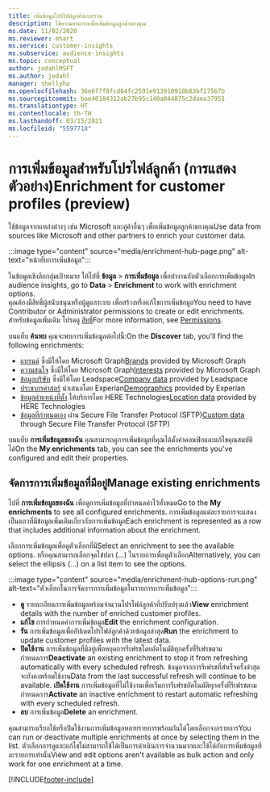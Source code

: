 ```yaml
---
title: เพิ่มข้อมูลโปรไฟล์ลูกค้าแบบรวม
description: ใช้ความสามารถเพื่อเพิ่มข้อมูลลูกค้าของคุณ
ms.date: 11/02/2020
ms.reviewer: mhart
ms.service: customer-insights
ms.subservice: audience-insights
ms.topic: conceptual
author: jodahlMSFT
ms.author: jodahl
manager: shellyha
ms.openlocfilehash: 36e6f7f8fcd64fc2591e913910918b83bf27567b
ms.sourcegitcommit: bae40184312ab27b95c140a044875c2daea37951
ms.translationtype: HT
ms.contentlocale: th-TH
ms.lasthandoff: 03/15/2021
ms.locfileid: "5597718"
---
```

# <a name="enrichment-for-customer-profiles-preview"></a><span data-ttu-id="ae999-103">การเพิ่มข้อมูลสำหรับโปรไฟล์ลูกค้า (การแสดงตัวอย่าง)</span><span class="sxs-lookup"><span data-stu-id="ae999-103">Enrichment for customer profiles (preview)</span></span>

<span data-ttu-id="ae999-104">ใช้ข้อมูลจากแหล่งต่างๆ เช่น Microsoft และคู่ค้าอื่นๆ เพื่อเพิ่มข้อมูลลูกค้าของคุณ</span><span class="sxs-lookup"><span data-stu-id="ae999-104">Use data from sources like Microsoft and other partners to enrich your customer data.</span></span>

:::image type="content" source="media/enrichment-hub-page.png" alt-text="หน้าฮับการเพิ่มข้อมูล":::

<span data-ttu-id="ae999-106">ในข้อมูลเชิงลึกกลุ่มเป้าหมาย ให้ไปที่ **ข้อมูล** > **การเพิ่มข้อมูล** เพื่อทำงานกับตัวเลือกการเพิ่มข้อมูล</span><span class="sxs-lookup"><span data-stu-id="ae999-106">In audience insights, go to **Data** > **Enrichment** to work with enrichment options.</span></span>    
<span data-ttu-id="ae999-107">คุณต้องมีสิทธิ์ผู้สนับสนุนหรือผู้ดูแลระบบ เพื่อสร้างหรือแก้ไขการเพิ่มข้อมูล</span><span class="sxs-lookup"><span data-stu-id="ae999-107">You need to have Contributor or Administrator permissions to create or edit enrichments.</span></span> <span data-ttu-id="ae999-108">สำหรับข้อมูลเพิ่มเติม โปรดดู [สิทธิ์](permissions.md)</span><span class="sxs-lookup"><span data-stu-id="ae999-108">For more information, see [Permissions](permissions.md).</span></span>

<span data-ttu-id="ae999-109">บนแท็บ **ค้นพบ** คุณจะพบการเพิ่มข้อมูลต่อไปนี้:</span><span class="sxs-lookup"><span data-stu-id="ae999-109">On the **Discover** tab, you'll find the following enrichments:</span></span>

- <span data-ttu-id="ae999-110">[แบรนด์](enrichment-microsoft-graph.md) ซึ่งมีให้โดย Microsoft Graph</span><span class="sxs-lookup"><span data-stu-id="ae999-110">[Brands](enrichment-microsoft-graph.md) provided by Microsoft Graph</span></span>
- <span data-ttu-id="ae999-111">[ความสนใจ](enrichment-microsoft-graph.md) ซึ่งมีให้โดย Microsoft Graph</span><span class="sxs-lookup"><span data-stu-id="ae999-111">[Interests](enrichment-microsoft-graph.md) provided by Microsoft Graph</span></span>
- <span data-ttu-id="ae999-112">[ข้อมูลบริษัท](enrichment-leadspace.md) ซึ่งมีให้โดย Leadspace</span><span class="sxs-lookup"><span data-stu-id="ae999-112">[Company data](enrichment-leadspace.md) provided by Leadspace</span></span>
- <span data-ttu-id="ae999-113">[ประชากรศาสตร์](enrichment-experian.md) นำเสนอโดย Experian</span><span class="sxs-lookup"><span data-stu-id="ae999-113">[Demographics](enrichment-experian.md) provided by Experian</span></span>
- <span data-ttu-id="ae999-114">[ข้อมูลตำแหน่งที่ตั้ง](enrichment-here.md) ให้บริการโดย HERE Technologies</span><span class="sxs-lookup"><span data-stu-id="ae999-114">[Location data](enrichment-here.md) provided by HERE Technologies</span></span>
- <span data-ttu-id="ae999-115">[ข้อมูลที่กำหนดเอง](enrichment-SFTP-custom-import.md) ผ่าน Secure File Transfer Protocol (SFTP)</span><span class="sxs-lookup"><span data-stu-id="ae999-115">[Custom data](enrichment-SFTP-custom-import.md) through Secure File Transfer Protocol (SFTP)</span></span>

<span data-ttu-id="ae999-116">บนแท็บ **การเพิ่มข้อมูลของฉัน** คุณสามารถดูการเพิ่มข้อมูลที่คุณได้ตั้งค่าคอนฟิกและแก้ไขคุณสมบัติได้</span><span class="sxs-lookup"><span data-stu-id="ae999-116">On the **My enrichments** tab, you can see the enrichments you've configured and edit their properties.</span></span>

## <a name="manage-existing-enrichments"></a><span data-ttu-id="ae999-117">จัดการการเพิ่มข้อมูลที่มีอยู่</span><span class="sxs-lookup"><span data-stu-id="ae999-117">Manage existing enrichments</span></span>

<span data-ttu-id="ae999-118">ไปที่ **การเพิ่มข้อมูลของฉัน** เพื่อดูการเพิ่มข้อมูลที่กำหนดค่าไว้ทั้งหมด</span><span class="sxs-lookup"><span data-stu-id="ae999-118">Go to the **My enrichments** to see all configured enrichments.</span></span> <span data-ttu-id="ae999-119">การเพิ่มข้อมูลแต่ละรายการจะแสดงเป็นแถวที่มีข้อมูลเพิ่มเติมเกี่ยวกับการเพิ่มข้อมูล</span><span class="sxs-lookup"><span data-stu-id="ae999-119">Each enrichment is represented as a row that includes additional information about the enrichment.</span></span>

<span data-ttu-id="ae999-120">เลือกการเพิ่มข้อมูลเพื่อดูตัวเลือกที่มี</span><span class="sxs-lookup"><span data-stu-id="ae999-120">Select an enrichment to see the available options.</span></span> <span data-ttu-id="ae999-121">หรือคุณสามารถเลือกจุดไข่ปลา (...) ในรายการเพื่อดูตัวเลือก</span><span class="sxs-lookup"><span data-stu-id="ae999-121">Alternatively, you can select the ellipsis (...) on a list item to see the options.</span></span>

:::image type="content" source="media/enrichment-hub-options-run.png" alt-text="ตัวเลือกในการจัดการการเพิ่มข้อมูลในรายการการเพิ่มข้อมูล":::

- <span data-ttu-id="ae999-123">**ดู** รายละเอียดการเพิ่มข้อมูลพร้อมจำนวนโปรไฟล์ลูกค้าที่ปรับปรุงแล้ว</span><span class="sxs-lookup"><span data-stu-id="ae999-123">**View** enrichment details with the number of enriched customer profiles.</span></span>
- <span data-ttu-id="ae999-124">**แก้ไข** การกำหนดค่าการเพิ่มข้อมูล</span><span class="sxs-lookup"><span data-stu-id="ae999-124">**Edit** the enrichment configuration.</span></span>
- <span data-ttu-id="ae999-125">**รัน** การเพิ่มข้อมูลเพื่ออัปเดตโปรไฟล์ลูกค้าด้วยข้อมูลล่าสุด</span><span class="sxs-lookup"><span data-stu-id="ae999-125">**Run** the enrichment to update customer profiles with the latest data.</span></span>
- <span data-ttu-id="ae999-126">**ปิดใช้งาน** การเพิ่มข้อมูลที่มีอยู่เพื่อหยุดการรีเฟรชโดยอัตโนมัติทุกครั้งที่รีเฟรชตามกำหนดการ</span><span class="sxs-lookup"><span data-stu-id="ae999-126">**Deactivate** an existing enrichment to stop it from refreshing automatically with every scheduled refresh.</span></span> <span data-ttu-id="ae999-127">ข้อมูลจากการรีเฟรชที่สำเร็จครั้งล่าสุดจะยังคงพร้อมใช้งาน</span><span class="sxs-lookup"><span data-stu-id="ae999-127">Data from the last successful refresh will continue to be available.</span></span> <span data-ttu-id="ae999-128">**เปิดใช้งาน** การเพิ่มข้อมูลที่ไม่ใช้งานเพื่อเริ่มการรีเฟรชอัตโนมัติทุกครั้งที่รีเฟรชตามกำหนดการ</span><span class="sxs-lookup"><span data-stu-id="ae999-128">**Activate** an inactive enrichment to restart automatic refreshing with every scheduled refresh.</span></span>
- <span data-ttu-id="ae999-129">**ลบ** การเพิ่มข้อมูล</span><span class="sxs-lookup"><span data-stu-id="ae999-129">**Delete** an enrichment.</span></span>

<span data-ttu-id="ae999-130">คุณสามารถเรียกใช้หรือปิดใช้งานการเพิ่มข้อมูลหลายรายการพร้อมกันได้โดยเลือกจากรายการ</span><span class="sxs-lookup"><span data-stu-id="ae999-130">You can run or deactivate multiple enrichments at once by selecting them in the list.</span></span> <span data-ttu-id="ae999-131">ตัวเลือกการดูและแก้ไขไม่สามารถใช้ได้เป็นการดำเนินการจำนวนมากและใช้ได้กับการเพิ่มข้อมูลทีละรายการเท่านั้น</span><span class="sxs-lookup"><span data-stu-id="ae999-131">View and edit options aren't available as bulk action and only work for one enrichment at a time.</span></span>


[!INCLUDE[footer-include](../includes/footer-banner.md)]